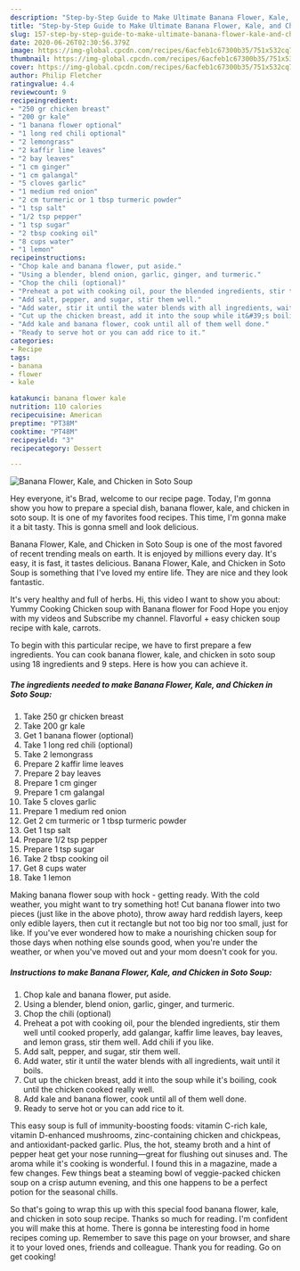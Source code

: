 ```yaml
---
description: "Step-by-Step Guide to Make Ultimate Banana Flower, Kale, and Chicken in Soto Soup"
title: "Step-by-Step Guide to Make Ultimate Banana Flower, Kale, and Chicken in Soto Soup"
slug: 157-step-by-step-guide-to-make-ultimate-banana-flower-kale-and-chicken-in-soto-soup
date: 2020-06-26T02:30:56.379Z
image: https://img-global.cpcdn.com/recipes/6acfeb1c67300b35/751x532cq70/banana-flower-kale-and-chicken-in-soto-soup-recipe-main-photo.jpg
thumbnail: https://img-global.cpcdn.com/recipes/6acfeb1c67300b35/751x532cq70/banana-flower-kale-and-chicken-in-soto-soup-recipe-main-photo.jpg
cover: https://img-global.cpcdn.com/recipes/6acfeb1c67300b35/751x532cq70/banana-flower-kale-and-chicken-in-soto-soup-recipe-main-photo.jpg
author: Philip Fletcher
ratingvalue: 4.4
reviewcount: 9
recipeingredient:
- "250 gr chicken breast"
- "200 gr kale"
- "1 banana flower optional"
- "1 long red chili optional"
- "2 lemongrass"
- "2 kaffir lime leaves"
- "2 bay leaves"
- "1 cm ginger"
- "1 cm galangal"
- "5 cloves garlic"
- "1 medium red onion"
- "2 cm turmeric or 1 tbsp turmeric powder"
- "1 tsp salt"
- "1/2 tsp pepper"
- "1 tsp sugar"
- "2 tbsp cooking oil"
- "8 cups water"
- "1 lemon"
recipeinstructions:
- "Chop kale and banana flower, put aside."
- "Using a blender, blend onion, garlic, ginger, and turmeric."
- "Chop the chili (optional)"
- "Preheat a pot with cooking oil, pour the blended ingredients, stir them well until cooked properly, add galangar, kaffir lime leaves, bay leaves, and lemon grass, stir them well. Add chili if you like."
- "Add salt, pepper, and sugar, stir them well."
- "Add water, stir it until the water blends with all ingredients, wait until it boils."
- "Cut up the chicken breast, add it into the soup while it&#39;s boiling, cook until the chicken cooked really well."
- "Add kale and banana flower, cook until all of them well done."
- "Ready to serve hot or you can add rice to it."
categories:
- Recipe
tags:
- banana
- flower
- kale

katakunci: banana flower kale 
nutrition: 110 calories
recipecuisine: American
preptime: "PT38M"
cooktime: "PT48M"
recipeyield: "3"
recipecategory: Dessert

---
```



![Banana Flower, Kale, and Chicken in Soto Soup](https://img-global.cpcdn.com/recipes/6acfeb1c67300b35/751x532cq70/banana-flower-kale-and-chicken-in-soto-soup-recipe-main-photo.jpg)

Hey everyone, it's Brad, welcome to our recipe page. Today, I'm gonna show you how to prepare a special dish, banana flower, kale, and chicken in soto soup. It is one of my favorites food recipes. This time, I'm gonna make it a bit tasty. This is gonna smell and look delicious.

Banana Flower, Kale, and Chicken in Soto Soup is one of the most favored of recent trending meals on earth. It is enjoyed by millions every day. It's easy, it is fast, it tastes delicious. Banana Flower, Kale, and Chicken in Soto Soup is something that I've loved my entire life. They are nice and they look fantastic.

It&#39;s very healthy and full of herbs. Hi, this video I want to show you about: Yummy Cooking Chicken soup with Banana flower for Food Hope you enjoy with my videos and Subscribe my channel. Flavorful + easy chicken soup recipe with kale, carrots.


To begin with this particular recipe, we have to first prepare a few ingredients. You can cook banana flower, kale, and chicken in soto soup using 18 ingredients and 9 steps. Here is how you can achieve it.

<!--inarticleads1-->

##### The ingredients needed to make Banana Flower, Kale, and Chicken in Soto Soup:

1. Take 250 gr chicken breast
1. Take 200 gr kale
1. Get 1 banana flower (optional)
1. Take 1 long red chili (optional)
1. Take 2 lemongrass
1. Prepare 2 kaffir lime leaves
1. Prepare 2 bay leaves
1. Prepare 1 cm ginger
1. Prepare 1 cm galangal
1. Take 5 cloves garlic
1. Prepare 1 medium red onion
1. Get 2 cm turmeric or 1 tbsp turmeric powder
1. Get 1 tsp salt
1. Prepare 1/2 tsp pepper
1. Prepare 1 tsp sugar
1. Take 2 tbsp cooking oil
1. Get 8 cups water
1. Take 1 lemon


Making banana flower soup with hock - getting ready. With the cold weather, you might want to try something hot! Cut banana flower into two pieces (just like in the above photo), throw away hard reddish layers, keep only edible layers, then cut it rectangle but not too big nor too small, just for like. If you&#39;ve ever wondered how to make a nourishing chicken soup for those days when nothing else sounds good, when you&#39;re under the weather, or when you&#39;ve moved out and your mom doesn&#39;t cook for you. 

<!--inarticleads2-->

##### Instructions to make Banana Flower, Kale, and Chicken in Soto Soup:

1. Chop kale and banana flower, put aside.
1. Using a blender, blend onion, garlic, ginger, and turmeric.
1. Chop the chili (optional)
1. Preheat a pot with cooking oil, pour the blended ingredients, stir them well until cooked properly, add galangar, kaffir lime leaves, bay leaves, and lemon grass, stir them well. Add chili if you like.
1. Add salt, pepper, and sugar, stir them well.
1. Add water, stir it until the water blends with all ingredients, wait until it boils.
1. Cut up the chicken breast, add it into the soup while it&#39;s boiling, cook until the chicken cooked really well.
1. Add kale and banana flower, cook until all of them well done.
1. Ready to serve hot or you can add rice to it.


This easy soup is full of immunity-boosting foods: vitamin C-rich kale, vitamin D-enhanced mushrooms, zinc-containing chicken and chickpeas, and antioxidant-packed garlic. Plus, the hot, steamy broth and a hint of pepper heat get your nose running—great for flushing out sinuses and. The aroma while it&#39;s cooking is wonderful. I found this in a magazine, made a few changes. Few things beat a steaming bowl of veggie-packed chicken soup on a crisp autumn evening, and this one happens to be a perfect potion for the seasonal chills. 

So that's going to wrap this up with this special food banana flower, kale, and chicken in soto soup recipe. Thanks so much for reading. I'm confident you will make this at home. There is gonna be interesting food in home recipes coming up. Remember to save this page on your browser, and share it to your loved ones, friends and colleague. Thank you for reading. Go on get cooking!
